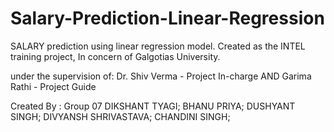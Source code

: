 # Salary-Prediction-Linear-Regression
SALARY prediction using linear regression model. Created as the INTEL training project, In concern of Galgotias University.

under the supervision of: Dr. Shiv Verma - Project In-charge AND Garima Rathi - Project Guide

Created By : Group 07 DIKSHANT TYAGI; BHANU PRIYA; DUSHYANT SINGH; DIVYANSH SHRIVASTAVA; CHANDINI SINGH;
